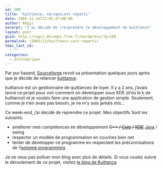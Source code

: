 ```yaml
---
id: 100
title: 'kuittance, c&rsquo;est reparti'
date: 2005-11-14T23:05:47+00:00
author: Régis
excerpt: "J'ai décidé de (re)prendre le développement de kuittance"
layout: post
guid: http://regis.decamps.free.fr/wordpress/?p=100
permalink: /2005/11/kuittance-cest-reparti/
tmac_last_id:
  - ""
categories:
  - Informatique
---
```

Par pur hasard, [Sourceforge](http://sourceforge.net) revoit sa présentation quelques jours après que je décide de relancer [kuittance](http://sourceforge.net/projects/kuittance).

kuittance est un gestionnaire de quittances de loyer. Il y a 2 ans, j&rsquo;avais lancé ce projet pour voir comment on développer sous KDE (d&rsquo;où le k de kuittance) et je voulais faire une application de gestion simple. Seulement, comme je n&rsquo;en avais pas besoin, je ne m&rsquo;y suis jamais mis&#8230;

Ce week-end, j&rsquo;ai décidé de reprendre ce projet. Mes objectifs Sont les suivants:

  * améliorer mes compétences en développement <strike>C++ / [Cute](http://www.trolltech.com/products/qt/index.html) / [KDE](http://www.kde.org/)</strike> [Java](http://java.sun.com) / swing
  * respecter un modèle de programmation en couches bien net
  * tenter de développer ce programme en respectant les préconnisations de l&rsquo;[extreme programming](http://http://www.extremeprogramming.org/).

Je ne veux pas polluer mon blog avec plus de détails. Si vous voulez suivre le déroulement de ce projet, visitez [le blog de Kuittance](http://kuittance.blogspot.com/)